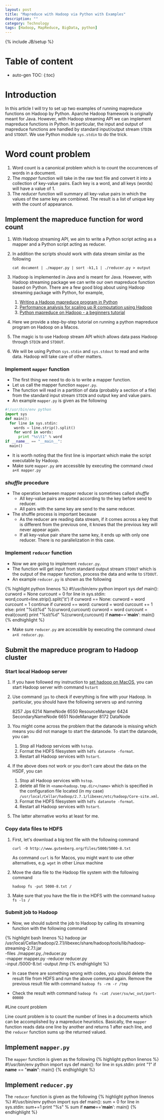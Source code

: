 ```yaml
---
layout: post
title: "Mapreduce with Hadoop via Python with Examples"
description: ""
category: Technology
tags: [Hadoop, MapReduce, BigData, python]
---
```

{% include JB/setup %}

# Table of content
* auto-gen TOC:
{:toc}

# Introduction

In this article I will try to set up two examples of running mapreduce functions on Hadoop by Python. Aparche Hadoop framework is originally meant for Java. However, with Hadoop streaming API we can implement mapreduce functions in Python. In particular, the input and output of mapreduce functions are handled by standard input/output stream `STDIN` and `STDOUT`. We use Python module `sys.stdin` to do the trick.

# Word count problem

1. Word count is a canonical problem which is to count the occurrences of words in a document.
1. The _mapper_ function will take in the raw text file and convert it into a collection of key-value pairs. Each key is a word, and all keys (words) will have a value of 1.
1. The _reducer_ function will summary all key-value pairs in which the values of the same key are combined. The result is a list of unique key with the count of appearance.

## Implement the mapreduce function for word count

1. With Hadoop streaming API, we aim to write a Python script acting as a mapper and a Python script acting as reducer.
1. In addition the scripts should work with data stream similar as the following

   `cat document | ./mapper.py | sort -k1,1 | ./reducer.py > output`

1. Hadoop is implemented in Java and is meant for Java. However, with Hadoop streaming package we can write our own mapreduce function based on Python. There are a few good blog about using Hadoop streaming package with Python, for example, 
   1. [Writing a Hadoop mapreduce program in Python](http://www.michael-noll.com/tutorials/writing-an-hadoop-mapreduce-program-in-python/)
   1. [Performance analysis for scaling up R computation using Hadoop](http://amodernstory.com/category/hadoop-2/)
   1. [Python mapreduce on Hadoop - a beginners tutorial](http://blog.matthewrathbone.com/2013/11/17/python-map-reduce-on-hadoop---a-beginners-tutorial.html)
1. Here we provide a step-by-step tutorial on running a python mapreduce program on Hadoop on a Macos.
1. The magic is to use Hadoop stream API which allows data pass Hadoop through `STDIN` and `STDOUT`.
1. We will be using Python `sys.stdin` and `sys.stdout` to read and write data. Hadoop will take care of other matters.

### Implement `mapper` function

- The first thing we need to do is to write a mapper function. 
- Let us call the mapper function `mapper.py`.
- The function will read in a partition of data (probably a section of a file) from the standard input stream `STDIN` and output key and value pairs.
- An example `mapper.py` is given as the following

```python
#!/usr/bin/env python
import sys
def main():
  for line in sys.stdin:
    words = line.strip().split()
    for word in words:
      print "%s\t1" % word
if __name__ == "__main__":
  main()
```

- It is worth noting that the first line is important which make the script executable by Hadoop.
- Make sure `mapper.py` are accessible by executing the command `chmod a+X mapper.py`

### _shuffle_ procedure

- The operation between mapper reducer is sometimes called _shuffle_
  - All key-value pairs are sorted according to the key before send to reducer.
  - All pairs with the same key are send to the same reducer.
- The shuffle process is important because
  - As the reducer are reading data stream, if it comes across a key that is different from the previous one, it knows that the previous key will never appear again.
  - If all key-value pair share the same key, it ends up with only one reducer. There is no parallelization in this case.

### Implement `reducer` function

- Now we are going to implement `reducer.py`.
- The function will get input from standard output stream `STDOUT` which is the output of the mapper function, process the data and write to `STDOUT`.
- An example `reducer.py` is shown as the following

{% highlight python linenos %}
#!/usr/bin/env python
import sys
def main():
  curword = None
  curcount = 0
  for line in sys.stdin:
    word,count=line.strip().split('\t')
    if curword == None:
      curword = word
      curcount = 1
      continue
    if curword == word:
      curword = word
      curcount += 1
    else:
      print "%s\t%d" %(curword,curcount)
      curword = word
      curcount = eval(count)
  print "%s\t%d" %(curword,curcount)
if __name__=='__main__':
  main()
{% endhighlight %}

- Make sure `reducer.py` are accessible by executing the command `chmod a+X reducer.py`. 

## Submit the mapreduce program to Hadoop cluster

### Start local Hadoop server

1. If you have followed my instruction to [set hadoop on MacOS](http://hongyusu.github.io/programming/2015/07/27/setup-hadoop-on-macos/), you can start Hadoop server with command `hstart`
1. Use command `jps` to check if everything is fine with your Hadoop. In particular, you should have the following servers up and running

   	8257 Jps
   	6214 NameNode
   	6550 ResourceManager
   	6424 SecondaryNameNode
   	6651 NodeManager
   	8172 DataNode

1. You might come across the problem that the datanode is missing which means you did not manage to start the datanode. To start the datanode, you can
   1. Stop all Hadoop services with `hstop`.
   1. Format the HDFS filesystem with `hdfs datanote -format`.
   1. Restart all Hadoop services with `hstart`.

1. If the above does not work or you don't care about the data on the HSDF, you can 
   1. Stop all Hadoop services with `hstop`.
   1. delete all file in `<name>hadoop.tmp.dir</name>` which is specified in the configuration file located (in my case) `/usr/local/Cellar/hadoop/2.7.1/libexec/etc/hadoop/Core-site.xml`.
   1. Format the HDFS filesystem with `hdfs datanote -format`.
   1. Restart all Hadoop services with `hstart`.

1. The latter alternative works at least for me.

### Copy data files to HDFS

1. First, let's download a big text file with the following command 

   `curl -O http://www.gutenberg.org/files/5000/5000-8.txt`

   As command `curl` is for Macos, you might want to use other alternatives, e.g. `wget` in other Linux machine

1. Move the data file to the Hadoop file system with the following command

   `hadoop fs -put 5000-8.txt /`

1. Make sure that you have the file in the HDFS with the command `hadoop fs -ls /`

### Submit job to Hadoop

- Now, we should submit the job to Hadoop by calling its streaming function with the following command

{% highlight bash linenos %}
hadoop jar \
     /usr/local/Cellar/hadoop/2.7.1/libexec/share/hadoop/tools/lib/hadoop-streaming-2.7.1.jar  \
     -files ./mapper.py,./reducer.py \
     -mapper mapper.py -reducer reducer.py \
     -input /5000-8.txt -output /tmp
{% endhighlight %}

- In case there are something wrong with codes, you should delete the result file from HDFS and run the above command again. Remove the previous result file with command `hadoop fs -rm -r /tmp`

- Check the result with command `hadoop fs -cat /user/su/wc_out/part-00000`

#Line count problem

Line count problem is to count the number of lines in a documents which can be accomplished by a mapreduce heuristics. Basically, the `mapper` function reads data one line by another and returns 1 after each line, and the `reducer` function sums up the returned valued.

## Implement `mapper.py`

The `mapper` function is given as the following
{% highlight python linenos %}
#!/usr/bin/env python
import sys
def main():
  for line in sys.stdin:
    print "1"
if __name__ == "__main__":
  main()
{% endhighlight %}

## Implement `reducer.py`

The `reducer` function is given as the following 
{% highlight python linenos %}
#!/usr/bin/env python
import sys
def main():
  sum = 0
  for line in sys.stdin:
    sum+=1
  print "%s" % sum
if __name__=='__main__':
  main()
{% endhighlight %}
 
